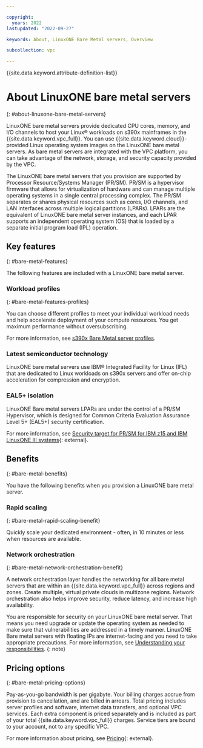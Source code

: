 ```yaml
---

copyright:
  years: 2022
lastupdated: "2022-09-27"

keywords: About, LinuxONE Bare Metal servers, Overview

subcollection: vpc

---
```


{{site.data.keyword.attribute-definition-list}}

# About LinuxONE bare metal servers
{: #about-linuxone-bare-metal-servers}

LinuxONE bare metal servers provide dedicated CPU cores, memory, and I/O channels to host your Linux&reg; workloads on s390x mainframes in the {{site.data.keyword.vpc_full}}. You can use {{site.data.keyword.cloud}}-provided Linux operating system images on the LinuxONE bare metal servers. As bare metal servers are integrated with the VPC platform, you can take advantage of the network, storage, and security capacity provided by the VPC.

The LinuxONE bare metal servers that you provision are supported by Processor Resource/Systems Manager (PR/SM). PR/SM is a hypervisor firmware that allows for virtualization of hardware and can manage multiple operating systems in a single central processing complex. The PR/SM separates or shares physical resources such as cores, I/O channels, and LAN interfaces across multiple logical partitions (LPARs). LPARs are the equivalent of LinuxONE bare metal server instances, and each LPAR supports an independent operating system (OS) that is loaded by a separate initial program load (IPL) operation.


## Key features
{: #bare-metal-features}

The following features are included with a LinuxONE bare metal server.

### Workload profiles
{: #bare-metal-features-profiles}

You can choose different profiles to meet your individual workload needs and help accelerate deployment of your compute resources. You get maximum performance without oversubscribing.

For more information, see [s390x Bare Metal server profiles](/docs/vpc?topic=vpc-s390x-bare-metal-servers-profile).

### Latest semiconductor technology

LinuxONE bare metal servers use IBM® Integrated Facility for Linux (IFL) that are dedicated to Linux workloads on s390x servers and offer on-chip acceleration for compression and encryption.

### EAL5+ isolation

LinuxONE Bare metal servers LPARs are under the control of a PR/SM Hypervisor, which is designed for Common Criteria Evaluation Assurance Level 5+ (EAL5+) security certification.

For more information, see [Security target for PR/SM for IBM z15 and IBM LinuxONE III systems](https://commoncriteriaportal.org/files/epfiles/1133b_pdf.pdf){: external}.

## Benefits
{: #bare-metal-benefits}

You have the following benefits when you provision a LinuxONE bare metal server.

### Rapid scaling
{: #bare-metal-rapid-scaling-benefit}

Quickly scale your dedicated environment - often, in 10 minutes or less when resources are available.

### Network orchestration
{: #bare-metal-network-orchestration-benefit}

A network orchestration layer handles the networking for all bare metal servers that are within an {{site.data.keyword.vpc_full}} across regions and zones. Create multiple, virtual private clouds in multizone regions. Network orchestration also helps improve security, reduce latency, and increase high availability.

You are responsible for security on your LinuxONE bare metal server. That means you need upgrade or update the operating system as needed to make sure that vulnerabilities are addressed in a timely manner. LinuxONE Bare metal servers with floating IPs are internet-facing and you need to take appropriate precautions. For more information, see [Understanding your responsibilities](/docs/vpc?topic=vpc-responsibilities-vpc#security-compliance).
{: note}

## Pricing options
{: #bare-metal-pricing-options}

Pay-as-you-go bandwidth is per gigabyte. Your billing charges accrue from provision to cancellation, and are billed in arrears. Total pricing includes server profiles and software, internet data transfers, and optional VPC services. Each extra component is priced separately and is included as part of your total {{site.data.keyword.vpc_full}} charges. Service tiers are bound to your account, not to any specific VPC.

For more information about pricing, see [Pricing](https://www.ibm.com/cloud/vpc/pricing#tab_2651670){: external}.
